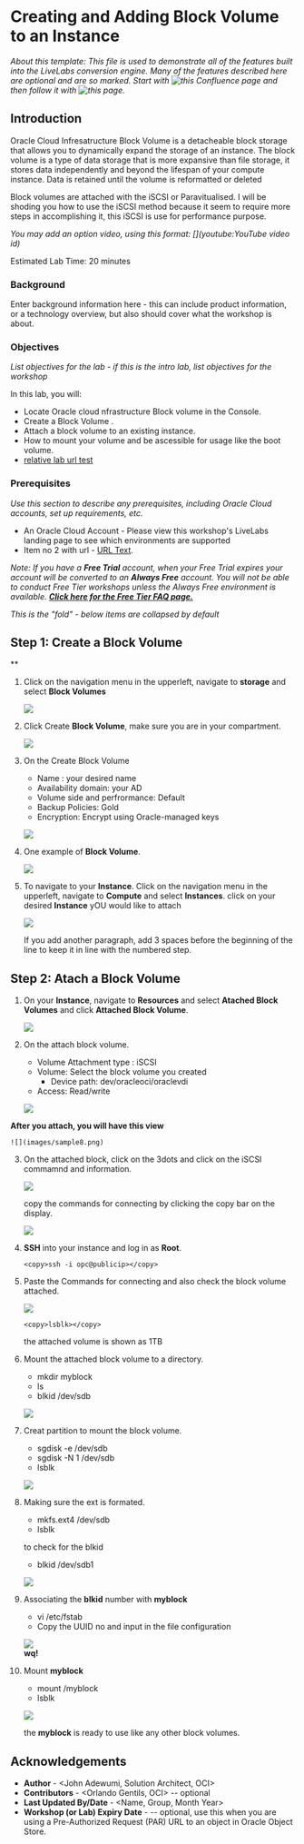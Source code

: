 # Creating and Adding Block Volume to an Instance

*About this template: This file is used to demonstrate all of the features built into the LiveLabs conversion engine. Many of the features described here are optional and are so marked. Start with ![this Confluence page](https://confluence.oraclecorp.com/confluence/display/DBIDDP/Use+the+LiveLabs+Lab+Markdown+Template) and then follow it with ![this page](https://confluence.oraclecorp.com/confluence/display/DBIDDP/LiveLabs+Markdown+Template+New+Features+and+Fixed).*

## Introduction

Oracle Cloud Infresatructure Block Volume is a detacheable block storage that allows you to dynamically expand the storage of an instance. The block volume is a type of data storage that is more expansive than file storage, it stores data independently and beyond the lifespan of your compute instance. Data is retained until the volume is reformatted or deleted

Block volumes are attached with the iSCSI or Paravitualised. I will be shoding you how to use the iSCSI method because it seem to require more steps in accomplishing it, this iSCSI is use for performance purpose.                                                                                               

*You may add an option video, using this format: [](youtube:YouTube video id)*

  [](youtube:zNKxJjkq0Pw)

Estimated Lab Time: 20 minutes

### Background
Enter background information here - this can include product information, or a technology overview, but also should cover what the workshop is about.

### Objectives

*List objectives for the lab - if this is the intro lab, list objectives for the workshop*

In this lab, you will:
* Locate Oracle cloud nfrastructure Block volume in the Console.
* Create a Block Volume .
* Attach a block volume to an existing instance.
* How to mount your volume and be ascessible for usage like the boot volume.
* [relative lab url test](?lab=need-help)

### Prerequisites

*Use this section to describe any prerequisites, including Oracle Cloud accounts, set up requirements, etc.*

* An Oracle Cloud Account - Please view this workshop's LiveLabs landing page to see which environments are supported
* Item no 2 with url - [URL Text](https://www.oracle.com).

*Note: If you have a **Free Trial** account, when your Free Trial expires your account will be converted to an **Always Free** account. You will not be able to conduct Free Tier workshops unless the Always Free environment is available. **[Click here for the Free Tier FAQ page.](https://www.oracle.com/cloud/free/faq.html)***

*This is the "fold" - below items are collapsed by default*

## **Step 1**: Create a Block Volume

<!-- Images -->
**
1. Click on the navigation menu in the upperleft, navigate to **storage** and select **Block Volumes**

    ![](images/sample1.png)

2. Click Create **Block Volume**, make sure you are in your compartment.

    ![](images/sample2.png)

3. On the Create Block Volume

    - Name : your desired name
    - Availability domain: your AD
    - Volume side and perfrormance: Default
    - Backup Policies: Gold
    - Encryption: Encrypt using Oracle-managed keys

    ![](images/sample3.png)

4. One example of **Block Volume**.

    ![](images/sample4.png)

5. To navigate to your **Instance**. Click on the navigation menu in the upperleft, navigate to **Compute** and select **Instances**. click on your desired **Instance** yOU would like to attach

    ![](images/sample5.png)


   If you add another paragraph, add 3 spaces before the beginning of the line to keep it in line with the numbered step.

## **Step 2:** Atach a Block Volume

<!-- Images -->

1. On your **Instance**, navigate to **Resources** and select **Atached Block Volumes** and click **Attached Block Volume**.

    ![](images/sample6.png)


2. On the attach block volume.

    - Volume Attachment type : iSCSI
    - Volume: Select the block volume you created
        - Device path: dev/oracleoci/oraclevdi
    - Access: Read/write

    ![](images/sample7.png)

**After you attach, you will have this view**

    ![](images/sample8.png)

3. On the attached block, click on the 3dots and click on the iSCSI commamnd and information.

    ![](images/sample9.png)

   copy the commands for connecting by clicking the copy bar on the display.

    ![](images/sample10.png)


4. **SSH** into your instance and log in as **Root**.


  	```
    <copy>ssh -i opc@publicip></copy>
    ```

5. Paste the Commands for connecting and also check the block volume attached.

    ![](images/sample11.png)   

    
  	```
    <copy>lsblk></copy>
    ```
   the attached volume is shown as 1TB

6. Mount the attached block volume to a directory.

    - mkdir myblock
    - ls
    - blkid /dev/sdb

    ![](images/sample12.png)   

7. Creat partition to mount the block volume.

   - sgdisk -e /dev/sdb
   - sgdisk -N 1 /dev/sdb   
   - lsblk    

    ![](images/sample13.png)   


8. Making sure the ext is formated.

   - mkfs.ext4 /dev/sdb
   - lsblk
   
   to check for the blkid
   - blkid /dev/sdb1

    ![](images/sample14.png)   


9. Associating the **blkid** number with **myblock**

    - vi /etc/fstab
    - Copy the UUID no and input in the file configuration

    ![](images/sample15.png)   
    **wq!**

10. Mount **myblock** 
    - mount /myblock
    - lsblk 

    ![](images/sample16.png)   

    the **myblock** is ready to use like any other block volumes.  

## Acknowledgements
* **Author** - <John Adewumi, Solution Architect, OCI>
* **Contributors** -  <Orlando Gentils, OCI> -- optional
* **Last Updated By/Date** - <Name, Group, Month Year>
* **Workshop (or Lab) Expiry Date** - <Month Year> -- optional, use this when you are using a Pre-Authorized Request (PAR) URL to an object in Oracle Object Store.
